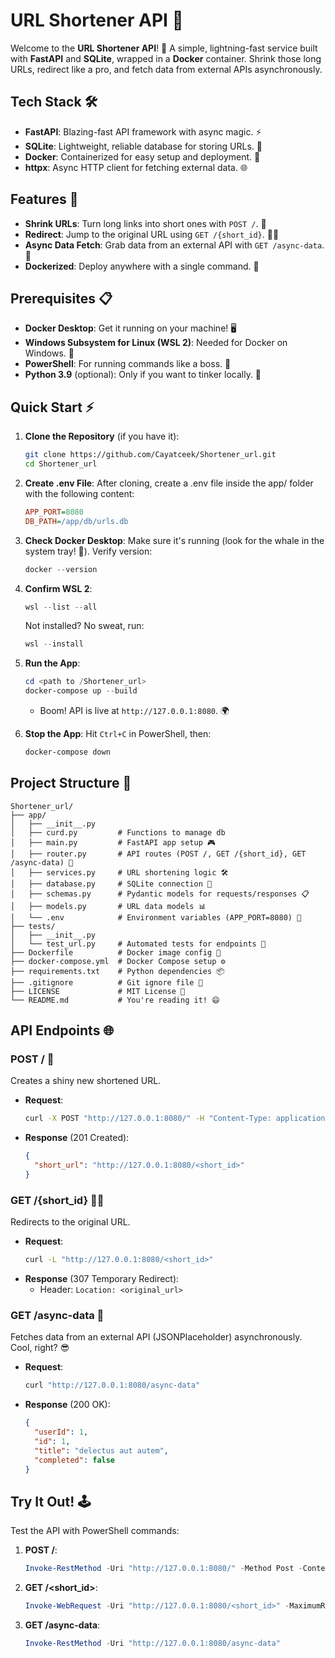
# URL Shortener API 🌟

Welcome to the **URL Shortener API**! 🎉 A simple, lightning-fast service built with **FastAPI** and **SQLite**, wrapped in a **Docker** container. Shrink those long URLs, redirect like a pro, and fetch data from external APIs asynchronously. 

## Tech Stack 🛠️
- **FastAPI**: Blazing-fast API framework with async magic. ⚡
- **SQLite**: Lightweight, reliable database for storing URLs. 💾
- **Docker**: Containerized for easy setup and deployment. 🐳
- **httpx**: Async HTTP client for fetching external data. 🌐

## Features 🎯
- **Shrink URLs**: Turn long links into short ones with `POST /`. 🔗
- **Redirect**: Jump to the original URL using `GET /{short_id}`. 🏃‍♂️
- **Async Data Fetch**: Grab data from an external API with `GET /async-data`. 📡
- **Dockerized**: Deploy anywhere with a single command. 🐳

## Prerequisites 📋
- **Docker Desktop**: Get it running on your machine! 🖥️
- **Windows Subsystem for Linux (WSL 2)**: Needed for Docker on Windows. 🐧
- **PowerShell**: For running commands like a boss. 💪
- **Python 3.9** (optional): Only if you want to tinker locally. 🐍

## Quick Start ⚡
1. **Clone the Repository** (if you have it):
   ```bash
   git clone https://github.com/Cayatceek/Shortener_url.git
   cd Shortener_url
   ```
2. **Create .env File**:
    After cloning, create a .env file inside the app/ folder with the following content:
   ```ini
   APP_PORT=8080
   DB_PATH=/app/db/urls.db
   ```

3. **Check Docker Desktop**:
   Make sure it's running (look for the whale in the system tray! 🐳).
   Verify version:
     ```powershell
     docker --version
     ```

4. **Confirm WSL 2**:
   ```powershell
   wsl --list --all
   ```
   Not installed? No sweat, run:
   ```powershell
   wsl --install
   ```

5. **Run the App**:
   ```powershell
   cd <path to /Shortener_url>
   docker-compose up --build
   ```
   - Boom! API is live at `http://127.0.0.1:8080`. 🌍

6. **Stop the App**:
   Hit `Ctrl+C` in PowerShell, then:
   ```powershell
   docker-compose down
   ```

## Project Structure 📂
```
Shortener_url/
├── app/
│   ├── __init__.py
│   ├── curd.py         # Functions to manage db
│   ├── main.py         # FastAPI app setup 🎮
│   ├── router.py       # API routes (POST /, GET /{short_id}, GET /async-data) 🚦
│   ├── services.py     # URL shortening logic 🛠️
│   ├── database.py     # SQLite connection 🔌
│   ├── schemas.py      # Pydantic models for requests/responses 📋
│   ├── models.py       # URL data models 📊
│   └── .env            # Environment variables (APP_PORT=8080) 🔑
├── tests/
│   ├── __init__.py
│   └── test_url.py     # Automated tests for endpoints 🧪
├── Dockerfile          # Docker image config 🐳
├── docker-compose.yml  # Docker Compose setup ⚙️
├── requirements.txt    # Python dependencies 📦
├── .gitignore          # Git ignore file 🙈
├── LICENSE             # MIT License 📜
└── README.md           # You're reading it! 😄
```

## API Endpoints 🌐

### POST / 🔗
Creates a shiny new shortened URL.

- **Request**:
  ```bash
  curl -X POST "http://127.0.0.1:8080/" -H "Content-Type: application/json" -d '{"url": "http://example.com"}'
  ```
- **Response** (201 Created):
  ```json
  {
    "short_url": "http://127.0.0.1:8080/<short_id>"
  }
  ```

### GET /{short_id} 🏃‍♂️
Redirects to the original URL.

- **Request**:
  ```bash
  curl -L "http://127.0.0.1:8080/<short_id>"
  ```
- **Response** (307 Temporary Redirect):
  - Header: `Location: <original_url>`

### GET /async-data 📡
Fetches data from an external API (JSONPlaceholder) asynchronously. Cool, right? 😎

- **Request**:
  ```bash
  curl "http://127.0.0.1:8080/async-data"
  ```
- **Response** (200 OK):
  ```json
  {
    "userId": 1,
    "id": 1,
    "title": "delectus aut autem",
    "completed": false
  }
  ```

## Try It Out! 🕹️
Test the API with PowerShell commands:

1. **POST /**:
   ```powershell
   Invoke-RestMethod -Uri "http://127.0.0.1:8080/" -Method Post -ContentType "application/json" -Body '{"url": "http://example.com"}'
   ```

2. **GET /<short_id>**:
   ```powershell
   Invoke-WebRequest -Uri "http://127.0.0.1:8080/<short_id>" -MaximumRedirection 0
   ```

3. **GET /async-data**:
   ```powershell
   Invoke-RestMethod -Uri "http://127.0.0.1:8080/async-data"
   ```
